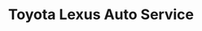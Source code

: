 ---
title: "Toyota Lexus Auto Service"
url: /campbell/toyota-lexus-auto-service/
shop: Autowerkstatt
---